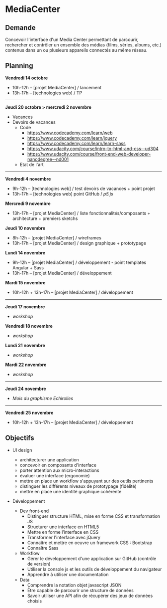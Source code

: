 # MediaCenter

## Demande

Concevoir l'interface d'un Media Center permettant de parcourir, rechercher et contrôler un ensemble des médias (films, séries, albums, etc.) contenus dans un ou plusieurs appareils connectés au même réseau.

## Planning

**Vendredi 14 octobre**
* 10h-12h – [projet MediaCenter] / lancement
* 13h-17h – [technologies web] / TP

---

**Jeudi 20 octobre > mercredi 2 novembre**
* Vacances
* Devoirs de vacances
    * Code
        * https://www.codecademy.com/learn/web
        * https://www.codecademy.com/learn/jquery
        * https://www.codecademy.com/learn/learn-sass
        * https://www.udacity.com/course/intro-to-html-and-css--ud304
        * https://www.udacity.com/course/front-end-web-developer-nanodegree--nd001
    * Etat de l'art

---

**Vendredi 4 novembre**
* 9h-12h – [technologies web] / test devoirs de vacances + point projet
* 13h-17h – [technologies web] point GitHub / _p5.js_

**Mercredi 9 novembre**
* 13h-17h – [projet MediaCenter] / liste fonctionnalités/composants + architecture + premiers sketchs

**Jeudi 10 novembre**
* 8h-12h – [projet MediaCenter] / wireframes
* 13h-17h – [projet MediaCenter] / design graphique + prototypage

**Lundi 14 novembre**
* 9h-12h – [projet MediaCenter] / développement - point templates Angular + Sass
* 13h-17h – [projet MediaCenter] / développement

**Mardi 15 novembre**
* 10h-12h + 13h-17h – [projet MediaCenter] / développement

---

**Jeudi 17 novembre**
* _workshop_

**Vendredi 18 novembre**
* _workshop_

**Lundi 21 novembre**
* _workshop_

**Mardi 22 novembre**
* _workshop_

---

**Jeudi 24 novembre**
* _Mois du graphisme Echirolles_

---

**Vendredi 25 novembre**
* 10h-12h + 13h-17h – [projet MediaCenter] / développement

## Objectifs

* UI design
    * architecturer une application
    * concevoir en composants d'interface
    * porter attention aux micro-interactions
    * évaluer une interface (ergonomie)
    * mettre en place un workflow s'appuyant sur des outils pertinents
    * distinguer les différents niveaux de prototypage (fidélité)
    * mettre en place une identité graphique cohérente


* Développement
  * Dev front-end
    * Distinguer structure HTML, mise en forme CSS et transformation JS
    * Structurer une interface en HTML5
    * Mettre en forme l’interface en CSS
    * Transformer l'interface avec jQuery
    * Connaître et mettre en oeuvre un framework CSS : Bootstrap
    * Connaître Sass
  * Workflow
    * Gérer le développement d'une application sur GitHub (contrôle de version)
    * Utiliser la console js et les outils de développement du navigateur
    * Apprendre à utiliser une documentation
  * Data
    * Comprendre la notation objet javascript JSON
    * Être capable de parcourir une structure de données
    * Savoir utiliser une API afin de récupérer des jeux de données choisis
